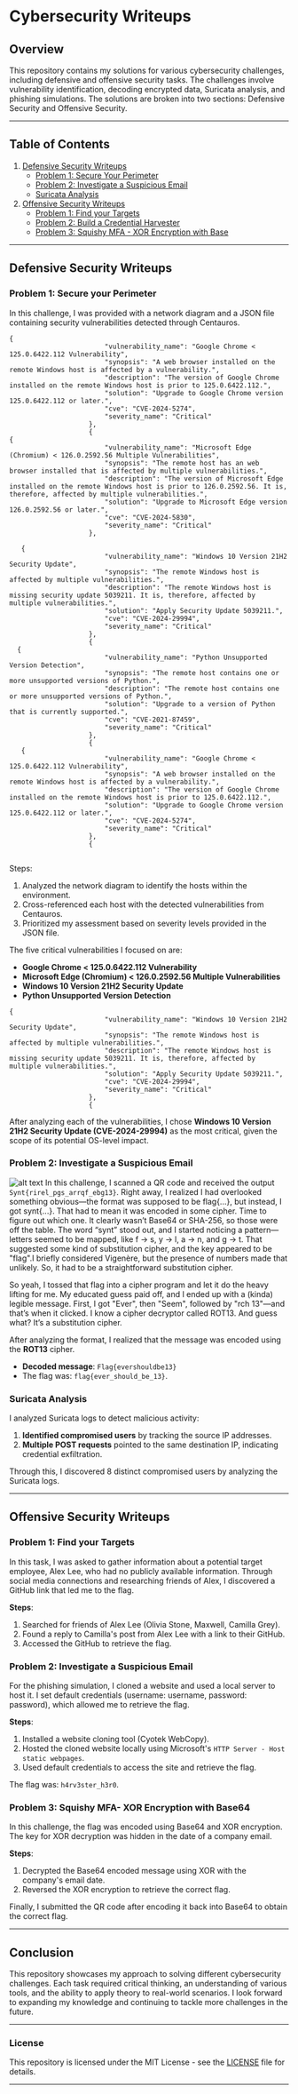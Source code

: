 # Cybersecurity Writeups

## Overview

This repository contains my solutions for various cybersecurity challenges, including defensive and offensive security tasks. The challenges involve vulnerability identification, decoding encrypted data, Suricata analysis, and phishing simulations. The solutions are broken into two sections: Defensive Security and Offensive Security. 

---

## Table of Contents

1. [Defensive Security Writeups](#defensive-security-writeups)
   - [Problem 1: Secure Your Perimeter](#problem-1-Secure-your-Perimeter)
   - [Problem 2: Investigate a Suspicious Email](#problem-2-qr-code-decryption)
   - [Suricata Analysis](#suricata-analysis)
2. [Offensive Security Writeups](#offensive-security-writeups)
   - [Problem 1: Find your Targets](#information-gathering)
   - [Problem 2: Build a Credential Harvester](#website-phishing-simulation)
   - [Problem 3: Squishy MFA - XOR Encryption with Base](#xor-encryption-with-base64)

---

## Defensive Security Writeups

### Problem 1: Secure your Perimeter 

In this challenge, I was provided with a network diagram and a JSON file containing security vulnerabilities detected through Centauros. 
```
{
                        "vulnerability_name": "Google Chrome < 125.0.6422.112 Vulnerability",
                        "synopsis": "A web browser installed on the remote Windows host is affected by a vulnerability.",
                        "description": "The version of Google Chrome installed on the remote Windows host is prior to 125.0.6422.112.",
                        "solution": "Upgrade to Google Chrome version 125.0.6422.112 or later.",
                        "cve": "CVE-2024-5274",
                        "severity_name": "Critical"
                    },
                    {
{
                        "vulnerability_name": "Microsoft Edge (Chromium) < 126.0.2592.56 Multiple Vulnerabilities",
                        "synopsis": "The remote host has an web browser installed that is affected by multiple vulnerabilities.",
                        "description": "The version of Microsoft Edge installed on the remote Windows host is prior to 126.0.2592.56. It is, therefore, affected by multiple vulnerabilities.",
                        "solution": "Upgrade to Microsoft Edge version 126.0.2592.56 or later.",
                        "cve": "CVE-2024-5830",
                        "severity_name": "Critical"
                    },

   {
                        "vulnerability_name": "Windows 10 Version 21H2 Security Update",
                        "synopsis": "The remote Windows host is affected by multiple vulnerabilities.",
                        "description": "The remote Windows host is missing security update 5039211. It is, therefore, affected by multiple vulnerabilities.",
                        "solution": "Apply Security Update 5039211.",
                        "cve": "CVE-2024-29994",
                        "severity_name": "Critical"
                    },
                    {
  {
                        "vulnerability_name": "Python Unsupported Version Detection",
                        "synopsis": "The remote host contains one or more unsupported versions of Python.",
                        "description": "The remote host contains one or more unsupported versions of Python.",
                        "solution": "Upgrade to a version of Python that is currently supported.",
                        "cve": "CVE-2021-87459",
                        "severity_name": "Critical"
                    },
                    {
   {
                        "vulnerability_name": "Google Chrome < 125.0.6422.112 Vulnerability",
                        "synopsis": "A web browser installed on the remote Windows host is affected by a vulnerability.",
                        "description": "The version of Google Chrome installed on the remote Windows host is prior to 125.0.6422.112.",
                        "solution": "Upgrade to Google Chrome version 125.0.6422.112 or later.",
                        "cve": "CVE-2024-5274",
                        "severity_name": "Critical"
                    },
                    {


```
Steps:
1. Analyzed the network diagram to identify the hosts within the environment.
2. Cross-referenced each host with the detected vulnerabilities from Centauros.
3. Prioritized my assessment based on severity levels provided in the JSON file.


The five critical vulnerabilities I focused on are:

- **Google Chrome < 125.0.6422.112 Vulnerability**
- **Microsoft Edge (Chromium) < 126.0.2592.56 Multiple Vulnerabilities**
- **Windows 10 Version 21H2 Security Update**
- **Python Unsupported Version Detection**

```
{
                        "vulnerability_name": "Windows 10 Version 21H2 Security Update",
                        "synopsis": "The remote Windows host is affected by multiple vulnerabilities.",
                        "description": "The remote Windows host is missing security update 5039211. It is, therefore, affected by multiple vulnerabilities.",
                        "solution": "Apply Security Update 5039211.",
                        "cve": "CVE-2024-29994",
                        "severity_name": "Critical"
                    },
                    {

```

After analyzing each of the vulnerabilities, I chose **Windows 10 Version 21H2 Security Update (CVE-2024-29994)** as the most critical, given  the scope of its potential OS-level impact.

### Problem 2: Investigate a Suspicious Email 
![alt text](sso.png)
In this challenge, I scanned a QR code and received the output `Synt{rirel_pgs_arrqf_ebg13}`. Right away, I realized I had overlooked something obvious—the format was supposed to be flag{...}, but instead, I got synt{...}. That had to mean it was encoded in some cipher. Time to figure out which one. It clearly wasn’t Base64 or SHA-256, so those were off the table. The word “synt” stood out, and I started noticing a pattern—letters seemed to be mapped, like f → s, y → l, a → n, and g → t. That suggested some kind of substitution cipher, and the key appeared to be "flag".I briefly considered Vigenère, but the presence of numbers made that unlikely. So, it had to be a straightforward substitution cipher. 

So yeah, I tossed that flag into a cipher program and let it do the heavy lifting for me. My educated guess paid off, and I ended up with a (kinda) legible message. First, I got "Ever", then "Seem", followed by "rch 13"—and that’s when it clicked. I know a cipher decryptor called ROT13. And guess what? It’s a substitution cipher.




After analyzing the format, I realized that the message was encoded using the **ROT13** cipher. 

- **Decoded message**: `Flag{evershouldbe13}`
- The flag was: `flag{ever_should_be_13}`.

### Suricata Analysis

I analyzed Suricata logs to detect malicious activity:

1. **Identified compromised users** by tracking the source IP addresses.
2. **Multiple POST requests** pointed to the same destination IP, indicating credential exfiltration.

Through this, I discovered 8 distinct compromised users by analyzing the Suricata logs.

---

## Offensive Security Writeups

### Problem 1: Find your Targets

In this task, I was asked to gather information about a potential target employee, Alex Lee, who had no publicly available information. Through social media connections and researching friends of Alex, I discovered a GitHub link that led me to the flag.

**Steps**:
1. Searched for friends of Alex Lee (Olivia Stone, Maxwell, Camilla Grey).
2. Found a reply to Camilla's post from Alex Lee with a link to their GitHub.
3. Accessed the GitHub to retrieve the flag.

### Problem 2: Investigate a Suspicious Email

For the phishing simulation, I cloned a website and used a local server to host it. I set default credentials (username: username, password: password), which allowed me to retrieve the flag.

**Steps**:
1. Installed a website cloning tool (Cyotek WebCopy).
2. Hosted the cloned website locally using Microsoft's `HTTP Server - Host static webpages`.
3. Used default credentials to access the site and retrieve the flag.

The flag was: `h4rv3ster_h3r0`.

### Problem 3: Squishy MFA- XOR Encryption with Base64

In this challenge, the flag was encoded using Base64 and XOR encryption. The key for XOR decryption was hidden in the date of a company email. 

**Steps**:
1. Decrypted the Base64 encoded message using XOR with the company's email date.
2. Reversed the XOR encryption to retrieve the correct flag.

Finally, I submitted the QR code after encoding it back into Base64 to obtain the correct flag.

---

## Conclusion

This repository showcases my approach to solving different cybersecurity challenges. Each task required critical thinking, an understanding of various tools, and the ability to apply theory to real-world scenarios. I look forward to expanding my knowledge and continuing to tackle more challenges in the future.

---

### License

This repository is licensed under the MIT License - see the [LICENSE](LICENSE) file for details.

---
